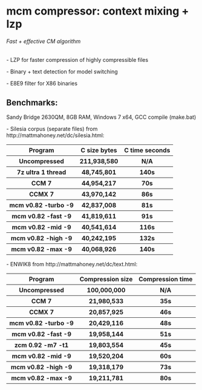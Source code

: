 mcm compressor: context mixing + lzp
===================================

###### Fast + effective CM algorithm
<p>
- LZP for faster compression of highly compressible files
<p>
- Binary + text detection for model switching
<p>
- E8E9 filter for X86 binaries

## Benchmarks:
Sandy Bridge 2630QM, 8GB RAM, Windows 7 x64, GCC compile (make.bat)

<p>
- Silesia corpus (separate files) from http://mattmahoney.net/dc/silesia.html:
<table>
<tr><th>Program</th><th>C size bytes</th><th>C time seconds
<tr><th>Uncompressed</th><th>211,938,580</th><th>N/A
<tr><th>7z ultra 1 thread</th><th>48,745,801</th><th>140s
<tr><th>CCM 7</th><th>44,954,217</th><th>70s
<tr><th>CCMX 7</th><th>43,970,142</th><th>86s
<tr><th>mcm v0.82 -turbo -9</th><th>42,837,008</th><th>81s
<tr><th>mcm v0.82 -fast -9</th><th>41,819,611</th><th>91s
<tr><th>mcm v0.82 -mid -9</th><th>40,541,614</th><th>116s
<tr><th>mcm v0.82 -high -9</th><th>40,242,195</th><th>132s
<tr><th>mcm v0.82 -max -9</th><th>40,068,926</th><th>140s
</table>

<p>
- ENWIK8 from http://mattmahoney.net/dc/text.html:
<table>
<tr><th>Program</th><th>Compression size</th><th>Compression time
<tr><th>Uncompressed</th><th>100,000,000</th><th>N/A
<tr><th>CCM 7</th><th>21,980,533</th><th>35s
<tr><th>CCMX 7</th><th>20,857,925</th><th>46s
<tr><th>mcm v0.82 -turbo -9</th><th>20,429,116</th><th>48s
<tr><th>mcm v0.82 -fast -9</th><th>19,958,144</th><th>51s
<tr><th>zcm 0.92 -m7 -t1 </th><th>19,803,554</th><th>45s
<tr><th>mcm v0.82 -mid -9</th><th>19,520,204</th><th>60s
<tr><th>mcm v0.82 -high -9</th><th>19,318,179</th><th>73s
<tr><th>mcm v0.82 -max -9</th><th>19,211,781</th><th>80s
</table>
